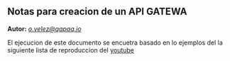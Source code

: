 [1]:https://www.youtube.com/playlist?list=PL145AyWAbMDhwUbBL74s1D2ZV9EqBaQ1t

## Notas para creacion de un API GATEWA

**Autor:** *o.velez@qapaq.io*

El ejecucion de este documento se encuetra basado en lo ejemplos del la siguiente lista de reproduccion del [youtube][1] 

